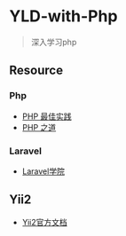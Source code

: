 # YLD-with-Php
>深入学习php

## Resource

### Php
+ [PHP 最佳实践](http://phpbestpractices.justjavac.com/)
+ [PHP 之道](http://laravel-china.github.io/php-the-right-way/)

### Laravel
+ [Laravel学院](http://laravelacademy.org/)

## Yii2
+ [Yii2官方文档](http://www.yiichina.com/doc/guide/2.0)